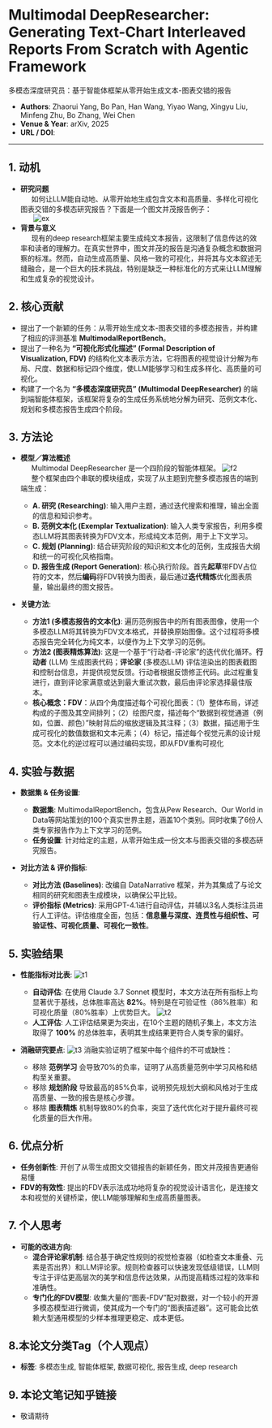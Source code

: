# Multimodal DeepResearcher: Generating Text-Chart Interleaved Reports From Scratch with Agentic Framework
多模态深度研究员：基于智能体框架从零开始生成文本-图表交错的报告

- **Authors**: Zhaorui Yang, Bo Pan, Han Wang, Yiyao Wang, Xingyu Liu, Minfeng Zhu, Bo Zhang, Wei Chen
- **Venue & Year**: arXiv, 2025 
- **URL / DOI**: 

---

## 1. 动机

- **研究问题**<br> `   `如何让LLM能自动地、从零开始地生成包含文本和高质量、多样化可视化图表交错的多模态研究报告？下面是一个图文并茂报告例子：<br> `   `
  ![ex](image11/ex1.png)
- **背景与意义**<br> `   `现有的deep research框架主要生成纯文本报告，这限制了信息传达的效率和读者的理解力。在真实世界中，图文并茂的报告是沟通复杂概念和数据洞察的标准。然而，自动生成高质量、风格一致的可视化，并将其与文本叙述无缝融合，是一个巨大的技术挑战，特别是缺乏一种标准化的方式来让LLM理解和生成复杂的视觉设计。

## 2. 核心贡献

- 提出了一个新颖的任务：从零开始生成文本-图表交错的多模态报告，并构建了相应的评测基准 **MultimodalReportBench**。
- 提出了一种名为 **“可视化形式化描述” (Formal Description of Visualization, FDV)** 的结构化文本表示方法，它将图表的视觉设计分解为布局、尺度、数据和标记四个维度，使LLM能够学习和生成多样化、高质量的可视化。
- 构建了一个名为 **“多模态深度研究员” (Multimodal DeepResearcher)** 的端到端智能体框架，该框架将复杂的生成任务系统地分解为研究、范例文本化、规划和多模态报告生成四个阶段。

## 3. 方法论

- **模型／算法概述**
  <br> `   `Multimodal DeepResearcher 是一个四阶段的智能体框架。
  ![f2](image11/f2.png)
  <br> `   `整个框架由四个串联的模块组成，实现了从主题到完整多模态报告的端到端生成：
  - **A. 研究 (Researching)**: 输入用户主题，通过迭代搜索和推理，输出全面的信息和知识参考。
  - **B. 范例文本化 (Exemplar Textualization)**: 输入人类专家报告，利用多模态LLM将其图表转换为FDV文本，形成纯文本范例，用于上下文学习。
  - **C. 规划 (Planning)**: 结合研究阶段的知识和文本化的范例，生成报告大纲和统一的可视化风格指南。
  - **D. 报告生成 (Report Generation)**: 核心执行阶段。首先**起草**带FDV占位符的文本，然后**编码**将FDV转换为图表，最后通过**迭代精炼**优化图表质量，输出最终的图文报告。

- **关键方法**:
  
  - **方法1 (多模态报告的文本化)**: 遍历范例报告中的所有图表图像，使用一个多模态LLM将其转换为FDV文本格式，并替换原始图像。这个过程将多模态报告完全转化为纯文本，以便作为上下文学习的范例。
  - **方法2 (图表精炼算法)**: 这是一个基于“行动者-评论家”的迭代优化循环。**行动者** (LLM) 生成图表代码；**评论家** (多模态LLM) 评估渲染出的图表截图和控制台信息，并提供视觉反馈。行动者根据反馈修正代码。此过程重复进行，直到评论家满意或达到最大重试次数，最后由评论家选择最佳版本。
  - **核心概念：FDV**：从四个角度描述每个可视化图表：（1）整体布局，详述构成的子图及其空间排列；（2）绘图尺度，描述每个“数据到视觉通道（例如，位置、颜色）”映射背后的缩放逻辑及其注释；（3）数据，描述用于生成可视化的数值数据和文本元素；（4）标记，描述每个视觉元素的设计规范。文本化的逆过程可以通过编码实现，即从FDV重构可视化
  


## 4. 实验与数据

- **数据集 & 任务设置**:
  - **数据集**: MultimodalReportBench，包含从Pew Research、Our World in Data等网站策划的100个真实世界主题，涵盖10个类别。同时收集了6份人类专家报告作为上下文学习的范例。
  - **任务设置**: 针对给定的主题，从零开始生成一份文本与图表交错的多模态研究报告。

- **对比方法 & 评价指标**:
  - **对比方法 (Baselines)**: 改编自 DataNarrative 框架，并为其集成了与论文相同的研究和图表生成模块，以确保公平比较。
  - **评价指标 (Metrics)**: 采用GPT-4.1进行自动评估，并辅以3名人类标注员进行人工评估。评估维度全面，包括：**信息量与深度、连贯性与组织性、可验证性、可视化质量、可视化一致性**。

## 5. 实验结果

- **性能指标对比表**:
![t1](image11/t1.png) 
  - **自动评估**: 在使用 Claude 3.7 Sonnet 模型时，本文方法在所有指标上均显著优于基线，总体胜率高达 **82%**。特别是在可验证性（86%胜率）和可视化质量（80%胜率）上优势巨大。
![t2](image11/t2.png)
  - **人工评估**: 人工评估结果更为突出，在10个主题的随机子集上，本文方法取得了 **100%** 的总体胜率，表明其生成结果更符合人类专家的偏好。

- **消融研究要点**:
  ![t3](image11/t3.png)
  消融实验证明了框架中每个组件的不可或缺性：
  - 移除 **范例学习** 会导致70%的负率，证明了从高质量范例中学习风格和结构至关重要。
  - 移除 **规划阶段** 导致最高的85%负率，说明预先规划大纲和风格对于生成高质量、一致的报告是核心步骤。
  - 移除 **图表精炼** 机制导致80%的负率，突显了迭代优化对于提升最终可视化质量的巨大作用。

## 6. 优点分析

  - **任务创新性**: 开创了从零生成图文交错报告的新颖任务，图文并茂报告更通俗易懂
  - **FDV的有效性**: 提出的FDV表示法成功地将复杂的视觉设计语言化，是连接文本和视觉的关键桥梁，使LLM能够理解和生成高质量图表。


## 7. 个人思考

- **可能的改进方向**:
  - **混合评论家机制**: 结合基于确定性规则的视觉检查器（如检查文本重叠、元素是否出界）和LLM评论家。规则检查器可以快速发现低级错误，LLM则专注于评估更高层次的美学和信息传达效果，从而提高精炼过程的效率和准确性。
  - **专门化的FDV模型**: 收集大量的“图表-FDV”配对数据，对一个较小的开源多模态模型进行微调，使其成为一个专门的“图表描述器”。这可能会比依赖大型通用模型的少样本推理更稳定、成本更低。

## 8.本论文分类Tag（个人观点）

- **标签**: 多模态生成, 智能体框架, 数据可视化, 报告生成, deep research
## 9. 本论文笔记知乎链接

* 敬请期待

